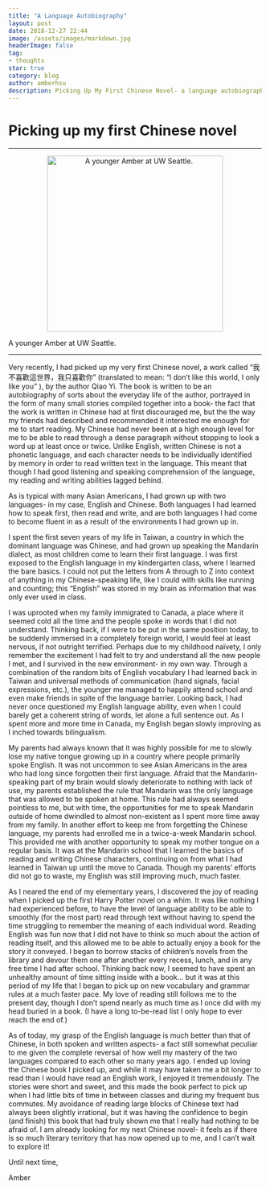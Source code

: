 ```yaml
---
title: "A Language Autobiography"
layout: post
date: 2018-12-27 22:44
image: /assets/images/markdown.jpg
headerImage: false
tag:
- thoughts
star: true
category: blog
author: amberhsu
description: Picking Up My First Chinese Novel- a language autobiography
---
```


# Picking up my first Chinese novel

---

<p align="center">
<img class="image" src="https://amberhsuu.github.io/assets/images/little.jpg" alt="A younger Amber at UW Seattle." width="350"/>
<figcaption class="caption">A younger Amber at UW Seattle.</figcaption>
</p>

---

Very recently, I had picked up my very first Chinese novel, a work called “我不喜歡這世界，我只喜歡你” (translated to mean: “I don’t like this world, I only like you” ), by the author Qiao Yi. The book is written to be an autobiography of sorts about the everyday life of the author, portrayed in the form of many small stories compiled together into a book- the fact that the work is written in Chinese had at first discouraged me, but the the way my friends had described and recommended it interested me enough for me to start reading. My Chinese had never been at a high enough level for me to be able to read through a dense paragraph without stopping to look a word up at least once or twice. Unlike English, written Chinese is not a phonetic language, and each character needs to be individually identified by memory in order to read written text in the language. This meant that though I had good listening and speaking comprehension of the language, my reading and writing abilities lagged behind. 

As is typical with many Asian Americans, I had grown up with two languages- in my case, English and Chinese. Both languages I had learned how to speak first, then read and write, and are both languages I had come to become fluent in as a result of the environments I had grown up in.

I spent the first seven years of my life in Taiwan, a country in which the dominant language was Chinese, and had grown up speaking the Mandarin dialect, as most children come to learn their first language. I was first exposed to the English language in my kindergarten class, where I learned the bare basics. I could not put the letters from A through to Z into context of anything in my Chinese-speaking life, like I could with skills like running and counting; this “English” was stored in my brain as information that was only ever used in class.

I was uprooted when my family immigrated to Canada, a place where it seemed cold all the time and the people spoke in words that I did not understand. Thinking back, if I were to be put in the same position today, to be suddenly immersed in a completely foreign world, I would feel at least nervous, if not outright terrified. Perhaps due to my childhood naïvety, I only remember the excitement I had felt to try and understand all the new people I met, and I survived in the new environment- in my own way. Through a combination of the random bits of English vocabulary I had learned back in Taiwan and universal methods of communication (hand signals, facial expressions, etc.), the younger me managed to happily attend school and even make friends in spite of the language barrier. Looking back, I had never once questioned my English language ability, even when I could barely get a coherent string of words, let alone a full sentence out. As I spent more and more time in Canada, my English began slowly improving as I inched towards bilingualism.

My parents had always known that it was highly possible for me to slowly lose my native tongue growing up in a country where people primarily spoke English. It was not uncommon to see Asian Americans in the area who had long since forgotten their first language. Afraid that the Mandarin-speaking part of my brain would slowly deteriorate to nothing with lack of use, my parents established the rule that Mandarin was the only language that was allowed to be spoken at home. This rule had always seemed pointless to me, but with time, the opportunities for me to speak Mandarin outside of home dwindled to almost non-existent as I spent more time away from my family. In another effort to keep me from forgetting the Chinese language, my parents had enrolled me in a twice-a-week Mandarin school. This provided me with another opportunity to speak my mother tongue on a regular basis. It was at the Mandarin school that I learned the basics of reading and writing Chinese characters, continuing on from what I had learned in Taiwan up until the move to Canada. Though my parents’ efforts did not go to waste, my English was still improving much, much faster.

As I neared the end of my elementary years, I discovered the joy of reading when I picked up the first Harry Potter novel on a whim. It was like nothing I had experienced before, to have the level of language ability to be able to smoothly (for the most part) read through text without having to spend the time struggling to remember the meaning of each individual word. Reading English was fun now that I did not have to think so much about the action of reading itself, and this allowed me to be able to actually enjoy a book for the story it conveyed. I began to borrow stacks of children’s novels from the library and devour them one after another every recess, lunch, and in any free time I had after school. Thinking back now, I seemed to have spent an unhealthy amount of time sitting inside with a book... but it was at this period of my life that I began to pick up on new vocabulary and grammar rules at a much faster pace. My love of reading still follows me to the present day, though I don’t spend nearly as much time as I once did with my head buried in a book. (I have a long to-be-read list I only hope to ever reach the end of.)

As of today, my grasp of the English language is much better than that of Chinese, in both spoken and written aspects- a fact still somewhat peculiar to me given the complete reversal of how well my mastery of the two languages compared to each other so many years ago. I ended up loving the Chinese book I picked up, and while it may have taken me a bit longer to read than I would have read an English work, I enjoyed it tremendously. The stories were short and sweet, and this made the book perfect to pick up when I had little bits of time in between classes and during my frequent bus commutes. My avoidance of reading large blocks of Chinese text had always been slightly irrational, but it was having the confidence to begin (and finish) this book that had truly shown me that I really had nothing to be afraid of. I am already looking for my next Chinese novel- it feels as if there is so much literary territory that has now opened up to me, and I can’t wait to explore it!

Until next time,

Amber

